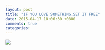 ```yaml
---
layout: post
title: "IF YOU LOVE SOMETHING,SET IT FREE"
date: 2015-04-17 18:06:30 +0800
comments: true
categories: 
---
```



![](/images/2015/4/ue4-begin.jpg)
